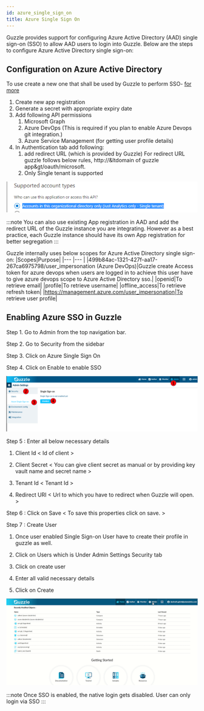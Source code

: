 ```yaml
---
id: azure_single_sign_on
title: Azure Single Sign On
---
```


Guzzle provides support for configuring Azure Active Directory (AAD) single sign-on (SSO) to allow AAD users to login into Guzzle. Below are the steps to configure Azure Active Directory single sign-on:

## Configuration on Azure Active Directory

To use create a new one that shall be used by Guzzle to perform SSO- [for more](https://docs.microsoft.com/en-us/azure/active-directory/develop/quickstart-register-app) 
1. Create new app registration 
2. Generate a secret with appropriate expiry date
3. Add following API permissions
    1. Microsoft Graph
    2. Azure DevOps (This is required if you plan to enable Azure Devops git integration.)
    3. Azure Service Management (for getting user profile details)
4. In Authentication tab add following:
    1. add redirect URL (which is provided by Guzzle)
      For redirect URL guzzle follows below rules,
      http://&ltdomain of guzzle app&gt/oauth/microsoft. 
    2. Only Single tenant is supported

![image alt text](/img/docs/how-to-guides/administrator/security/sso0.png)

:::note
You can also use existing App registration in AAD and add the redirect URL of the Guzzle instance you are integrating. However as  a best practice, each Guzzle instance should have its own App registration for better segregation
:::


Guzzle internally uses below scopes for Azure Active Directory single sign-on:
|Scopes|Purpose|
|--- |--- |
|499b84ac-1321-427f-aa17-267ca6975798/user_impersonation
(Azure DevOps)|Guzzle create Access token for azure devops when users are logged in to achieve this user have to give azure devops scope to Azure Active Directory sso.|
|openid|To retrieve email|
|profile|To retrieve username|
|offline_access|To retrieve refresh token|
|https://management.azure.com/user_impersonation|To retrieve user profile|


## Enabling Azure SSO in Guzzle

Step 1. Go to Admin from the top navigation bar.

Step 2. Go to Security from  the sidebar

Step 3. Click on Azure Single Sign On

Step 4. Click on Enable to enable SSO

![image alt text](/img/docs/how-to-guides/administrator/security/sso1.png)

Step 5 : Enter all below necessary details 

1. Client Id            < Id of client >

2. Client Secret        < You can give client secret as manual or by providing key vault name and secret name >

3. Tenant Id            < Tenant Id >

4. Redirect URI         < Url to which you have to redirect when Guzzle will open. >

Step 6 : Click on Save  < To save this properties click on save. >

Step 7 : Create User 

1. Once user enabled Single Sign-on User have to create their profile in guzzle as well. 

2. Click on Users which is Under Admin Settings Security tab

3. Click on create user

4. Enter all valid necessary details

5. Click on Create

![image alt text](/img/docs/how-to-guides/administrator/security/sso2.gif)

:::note
Once SSO is enabled, the native login gets disabled. User can only login via SSO
:::